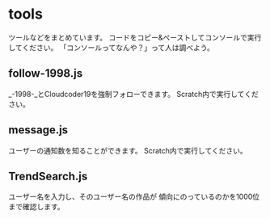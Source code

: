 # tools
ツールなどをまとめています。
コードをコピー&ペーストしてコンソールで実行してください。
「コンソールってなんや？」って人は調べよう。
## follow-1998.js
_-1998-_とCloudcoder19を強制フォローできます。
Scratch内で実行してください。
## message.js
ユーザーの通知数を知ることができます。
Scratch内で実行してください。
## TrendSearch.js
ユーザー名を入力し、そのユーザー名の作品が
傾向にのっているのかを1000位まで確認します。


